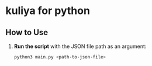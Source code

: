 # kuliya for python
## **How to Use**
1. **Run the script** with the JSON file path as an argument:
   ```bash
   python3 main.py <path-to-json-file>
   ```
